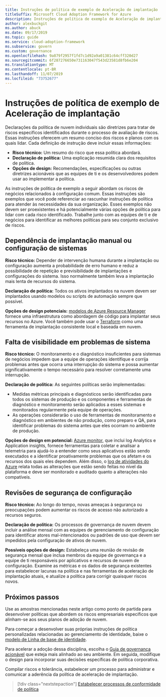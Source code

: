 ```yaml
---
title: Instruções de política de exemplo de Aceleração de implantação
titleSuffix: Microsoft Cloud Adoption Framework for Azure
description: Instruções de política de exemplo de Aceleração de implantação
author: alexbuckgit
ms.author: abuck
ms.date: 09/17/2019
ms.topic: guide
ms.service: cloud-adoption-framework
ms.subservice: govern
ms.custom: governance
ms.openlocfilehash: 9a879f2957f1fd7c1d92a9a01381c64cff320d27
ms.sourcegitcommit: 6f287276650e731163047f543d23581d8fb6e204
ms.translationtype: MT
ms.contentlocale: pt-BR
ms.lasthandoff: 11/07/2019
ms.locfileid: "73752677"
---
```

# <a name="deployment-acceleration-sample-policy-statements"></a>Instruções de política de exemplo de Aceleração de implantação

Declarações da política de nuvem individuais são diretrizes para tratar de riscos específicos identificados durante o processo de avaliação de riscos. Essas instruções oferecem um resumo conciso dos riscos e planos com os quais lidar. Cada definição de instrução deve incluir essas informações:

- **Risco técnico:** Um resumo do risco que essa política abordará.
- **Declaração de política:** Uma explicação resumida clara dos requisitos de política.
- **Opções de design:** Recomendações, especificações ou outras diretrizes acionáveis que as equipes de ti e os desenvolvedores podem usar ao implementar a política.

As instruções de política de exemplo a seguir abordam os riscos de negócios relacionados à configuração comum. Essas instruções são exemplos que você pode referenciar ao rascunhar instruções de política para atender às necessidades da sua organização. Esses exemplos não devem ser proexistentes e há potencialmente várias opções de política para lidar com cada risco identificado. Trabalhe junto com as equipes de ti e de negócios para identificar as melhores políticas para seu conjunto exclusivo de riscos.

## <a name="reliance-on-manual-deployment-or-configuration-of-systems"></a>Dependência de implantação manual ou configuração de sistemas

**Risco técnico:** Depender de intervenção humana durante a implantação ou configuração aumenta a probabilidade de erro humano e reduz a possibilidade de repetição e previsibilidade de implantações e configurações do sistema. Isso normalmente também leva a implantação mais lenta de recursos do sistema.

**Declaração de política:** Todos os ativos implantados na nuvem devem ser implantados usando modelos ou scripts de automação sempre que possível.

**Opções de design potenciais:** [modelos de Azure Resource Manager](https://docs.microsoft.com/azure/azure-resource-manager/template-deployment-overview) fornece uma infraestrutura como abordagem de código para implantar seus recursos no Azure. Você também pode usar o [Terraform](https://docs.microsoft.com/azure/terraform/terraform-overview) como uma ferramenta de implantação consistente local e baseada em nuvem.

## <a name="lack-of-visibility-into-system-issues"></a>Falta de visibilidade em problemas de sistema

**Risco técnico:** O monitoramento e o diagnóstico insuficientes para sistemas de negócios impedem que a equipe de operações identifique e corrija problemas antes que ocorra uma interrupção do sistema e possa aumentar significativamente o tempo necessário para resolver corretamente uma interrupção.

**Declaração de política:** As seguintes políticas serão implementadas:

- Medidas métricas principais e diagnósticos serão identificadas para todos os sistemas de produção e os componentes e ferramentas de diagnóstico e monitoramento serão aplicados a esses sistemas e monitorados regularmente pela equipe de operações.
- As operações considerarão o uso de ferramentas de monitoramento e diagnóstico em ambientes de não produção, como preparo e QA, para identificar problemas do sistema antes que eles ocorram no ambiente de produção.

**Opções de design em potencial:** [Azure monitor](https://docs.microsoft.com/azure/azure-monitor), que inclui log Analytics e Application insights, fornece ferramentas para coletar e analisar a telemetria para ajudá-lo a entender como seus aplicativos estão sendo executados e a identificar proativamente problemas que os afetam e os recursos dos quais eles dependem. Além disso, o [log de atividades do Azure](https://docs.microsoft.com/azure/azure-monitor/platform/activity-logs-overview) relata todas as alterações que estão sendo feitas no nível da plataforma e deve ser monitorado e auditado quanto a alterações não compatíveis.

## <a name="configuration-security-reviews"></a>Revisões de segurança de configuração

**Risco técnico:** Ao longo do tempo, novas ameaças à segurança ou preocupações podem aumentar os riscos de acesso não autorizado a recursos seguros.

**Declaração de política:** Os processos de governança de nuvem devem incluir a análise mensal com as equipes de gerenciamento de configuração para identificar atores mal-intencionados ou padrões de uso que devem ser impedidos pela configuração de ativos de nuvem.

**Possíveis opções de design:** Estabeleça uma reunião de revisão de segurança mensal que inclua membros da equipe de governança e a equipe de ti responsáveis por aplicativos e recursos de nuvem de configuração. Examine as métricas e os dados de segurança existentes para estabelecer lacunas na política e nas ferramentas de aceleração de implantação atuais, e atualize a política para corrigir quaisquer riscos novos.

## <a name="next-steps"></a>Próximos passos

Use as amostras mencionadas neste artigo como ponto de partida para desenvolver políticas que abordem os riscos empresariais específicos que alinham-se aos seus planos de adoção de nuvem.

Para começar a desenvolver suas próprias instruções de política personalizadas relacionadas ao gerenciamento de identidade, baixe o [modelo de Linha de base de identidade](../identity-baseline/template.md).

Para acelerar a adoção dessa disciplina, escolha o [Guia de governança acionável](../guides/index.md) que esteja mais alinhado ao seu ambiente. Em seguida, modifique o design para incorporar suas decisões específicas de política corporativa.

Compilar riscos e tolerância, estabelecer um processo para administrar e comunicar a aderência da política de aceleração de implantação.

> [!div class="nextstepaction"]
> [Estabelecer processos de conformidade de política](./compliance-processes.md)
